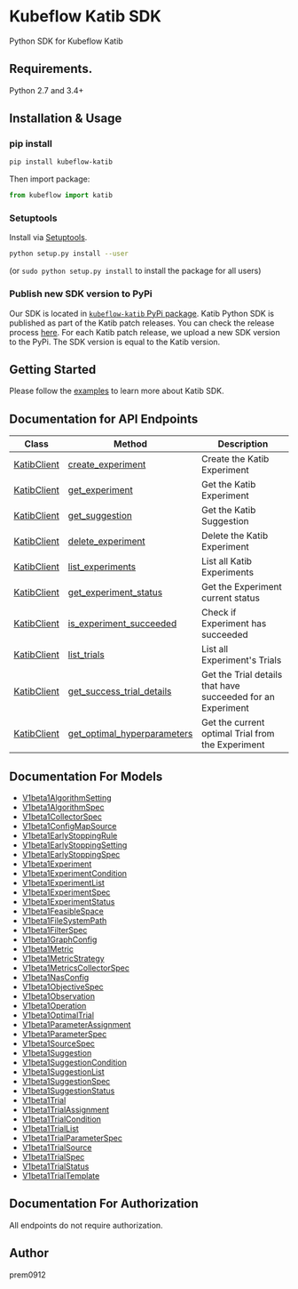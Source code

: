 # Kubeflow Katib SDK

Python SDK for Kubeflow Katib

## Requirements.

Python 2.7 and 3.4+

## Installation & Usage

### pip install

```sh
pip install kubeflow-katib
```

Then import package:

```python
from kubeflow import katib
```

### Setuptools

Install via [Setuptools](http://pypi.python.org/pypi/setuptools).

```sh
python setup.py install --user
```

(or `sudo python setup.py install` to install the package for all users)

### Publish new SDK version to PyPi

Our SDK is located in [`kubeflow-katib` PyPi package](https://pypi.org/project/kubeflow-katib/).
Katib Python SDK is published as part of the Katib patch releases.
You can check the release process [here](../../../scripts/v1beta1/release.sh).
For each Katib patch release, we upload a new SDK version to the PyPi.
The SDK version is equal to the Katib version.

## Getting Started

Please follow the [examples](../../../examples/v1beta1/sdk) to learn more about Katib SDK.

## Documentation for API Endpoints

| Class                 | Method                                 | Description                                                 |
| --------------------- | -------------------------------------- | ----------------------------------------------------------- |
| [KatibClient][client] | [create_experiment][create]            | Create the Katib Experiment                                 |
| [KatibClient][client] | [get_experiment][get_e]                | Get the Katib Experiment                                    |
| [KatibClient][client] | [get_suggestion][get_s]                | Get the Katib Suggestion                                    |
| [KatibClient][client] | [delete_experiment][delete]            | Delete the Katib Experiment                                 |
| [KatibClient][client] | [list_experiments][list_e]             | List all Katib Experiments                                  |
| [KatibClient][client] | [get_experiment_status][get_status]    | Get the Experiment current status                           |
| [KatibClient][client] | [is_experiment_succeeded][is_suc]      | Check if Experiment has succeeded                           |
| [KatibClient][client] | [list_trials][list_t]                  | List all Experiment's Trials                                |
| [KatibClient][client] | [get_success_trial_details][get_suc_t] | Get the Trial details that have succeeded for an Experiment |
| [KatibClient][client] | [get_optimal_hyperparameters][opt_hp]  | Get the current optimal Trial from the Experiment           |

[client]: docs/KatibClient.md
[create]: docs/KatibClient.md#create_experiment
[get_e]: docs/KatibClient.md#get_experiment
[get_s]: docs/KatibClient.md#get_suggestion
[delete]: docs/KatibClient.md#delete_experiment
[list_e]: docs/KatibClient.md#list_experiments
[get_status]: docs/KatibClient.md#get_experiment_status
[is_suc]: docs/KatibClient.md#is_experiment_succeeded
[list_t]: docs/KatibClient.md#list_trials
[get_suc_t]: docs/KatibClient.md#get_success_trial_details
[opt_hp]: docs/KatibClient.md#get_optimal_hyperparameters

## Documentation For Models

- [V1beta1AlgorithmSetting](docs/V1beta1AlgorithmSetting.md)
- [V1beta1AlgorithmSpec](docs/V1beta1AlgorithmSpec.md)
- [V1beta1CollectorSpec](docs/V1beta1CollectorSpec.md)
- [V1beta1ConfigMapSource](docs/V1beta1ConfigMapSource.md)
- [V1beta1EarlyStoppingRule](docs/V1beta1EarlyStoppingRule.md)
- [V1beta1EarlyStoppingSetting](docs/V1beta1EarlyStoppingSetting.md)
- [V1beta1EarlyStoppingSpec](docs/V1beta1EarlyStoppingSpec.md)
- [V1beta1Experiment](docs/V1beta1Experiment.md)
- [V1beta1ExperimentCondition](docs/V1beta1ExperimentCondition.md)
- [V1beta1ExperimentList](docs/V1beta1ExperimentList.md)
- [V1beta1ExperimentSpec](docs/V1beta1ExperimentSpec.md)
- [V1beta1ExperimentStatus](docs/V1beta1ExperimentStatus.md)
- [V1beta1FeasibleSpace](docs/V1beta1FeasibleSpace.md)
- [V1beta1FileSystemPath](docs/V1beta1FileSystemPath.md)
- [V1beta1FilterSpec](docs/V1beta1FilterSpec.md)
- [V1beta1GraphConfig](docs/V1beta1GraphConfig.md)
- [V1beta1Metric](docs/V1beta1Metric.md)
- [V1beta1MetricStrategy](docs/V1beta1MetricStrategy.md)
- [V1beta1MetricsCollectorSpec](docs/V1beta1MetricsCollectorSpec.md)
- [V1beta1NasConfig](docs/V1beta1NasConfig.md)
- [V1beta1ObjectiveSpec](docs/V1beta1ObjectiveSpec.md)
- [V1beta1Observation](docs/V1beta1Observation.md)
- [V1beta1Operation](docs/V1beta1Operation.md)
- [V1beta1OptimalTrial](docs/V1beta1OptimalTrial.md)
- [V1beta1ParameterAssignment](docs/V1beta1ParameterAssignment.md)
- [V1beta1ParameterSpec](docs/V1beta1ParameterSpec.md)
- [V1beta1SourceSpec](docs/V1beta1SourceSpec.md)
- [V1beta1Suggestion](docs/V1beta1Suggestion.md)
- [V1beta1SuggestionCondition](docs/V1beta1SuggestionCondition.md)
- [V1beta1SuggestionList](docs/V1beta1SuggestionList.md)
- [V1beta1SuggestionSpec](docs/V1beta1SuggestionSpec.md)
- [V1beta1SuggestionStatus](docs/V1beta1SuggestionStatus.md)
- [V1beta1Trial](docs/V1beta1Trial.md)
- [V1beta1TrialAssignment](docs/V1beta1TrialAssignment.md)
- [V1beta1TrialCondition](docs/V1beta1TrialCondition.md)
- [V1beta1TrialList](docs/V1beta1TrialList.md)
- [V1beta1TrialParameterSpec](docs/V1beta1TrialParameterSpec.md)
- [V1beta1TrialSource](docs/V1beta1TrialSource.md)
- [V1beta1TrialSpec](docs/V1beta1TrialSpec.md)
- [V1beta1TrialStatus](docs/V1beta1TrialStatus.md)
- [V1beta1TrialTemplate](docs/V1beta1TrialTemplate.md)

## Documentation For Authorization

All endpoints do not require authorization.

## Author

prem0912
